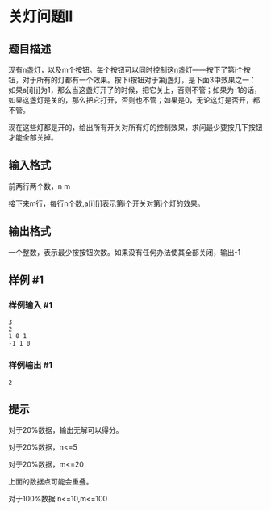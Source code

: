 # 关灯问题II

## 题目描述

现有n盏灯，以及m个按钮。每个按钮可以同时控制这n盏灯——按下了第i个按钮，对于所有的灯都有一个效果。按下i按钮对于第j盏灯，是下面3中效果之一：如果a[i][j]为1，那么当这盏灯开了的时候，把它关上，否则不管；如果为-1的话，如果这盏灯是关的，那么把它打开，否则也不管；如果是0，无论这灯是否开，都不管。

现在这些灯都是开的，给出所有开关对所有灯的控制效果，求问最少要按几下按钮才能全部关掉。

## 输入格式

前两行两个数，n m

接下来m行，每行n个数,a[i][j]表示第i个开关对第j个灯的效果。

## 输出格式

一个整数，表示最少按按钮次数。如果没有任何办法使其全部关闭，输出-1

## 样例 #1

### 样例输入 #1

```
3
2
1 0 1
-1 1 0
```

### 样例输出 #1

```
2
```

## 提示

对于20%数据，输出无解可以得分。

对于20%数据，n<=5

对于20%数据，m<=20

上面的数据点可能会重叠。

对于100%数据 n<=10,m<=100
